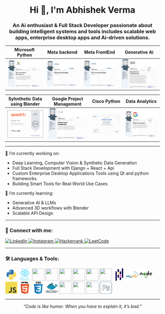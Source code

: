 <h1 align="center">Hi 👋, I'm Abhishek Verma</h1>
<h3 align="center">An Ai enthusiast & Full Stack Developer passionate about building intelligent systems and tools includes scalable web apps, enterprise desktop apps and Ai-driven solutions.</h3>

| Microsoft Python | Meta backend | Meta FrontEnd | Generative Ai 
|-----------|-----------|-----------|-----------|
| ![My Image](./microsoft_python.jpg) | ![My Image](./meta_backend.jpg) | ![My Image](./meta_frontend.jpg) | ![My Image](./gen_ai.jpg) |

 Syhnthetic Data using Blender | Google Project Management | Cisco Python | Data Analytics |
|------------|-----------|-----------|-----------|
| ![My Image](./blender_3d.jpg) | ![My Image](./project_management.jpg) | ![My Image](./cisco_python.jpg)  | ![My Image](./data_analytics.jpg) |




---

🔭 I’m currently working on:
- Deep Learning, Computer Vision & Synthetic Data Generation
- Full Stack Development with Django + React + Api
- Custom Enterprise Desktop Applications Tools using Qt and python frameworks
- Building Smart Tools for Real-World Use Cases

🌱 I’m currently learning:
- Generative AI & LLMs
- Advanced 3D workflows with Blender
- Scalable API Design

---

### 🤝 Connect with me:
<p align="left">
  <a href="https://linkedin.com/in/abhishek-verma-11729123a" target="_blank">
    <img src="https://raw.githubusercontent.com/rahuldkjain/github-profile-readme-generator/master/src/images/icons/Social/linked-in-alt.svg" alt="LinkedIn" height="30" width="40"/>
  </a>
  <a href="https://instagram.com/abhiiverma007" target="_blank">
    <img src="https://raw.githubusercontent.com/rahuldkjain/github-profile-readme-generator/master/src/images/icons/Social/instagram.svg" alt="Instagram" height="30" width="40"/>
  </a>
  <a href="https://www.hackerrank.com/abhiiverma007" target="_blank">
    <img src="https://raw.githubusercontent.com/rahuldkjain/github-profile-readme-generator/master/src/images/icons/Social/hackerrank.svg" alt="Hackerrank" height="30" width="40"/>
  </a>
  <a href="https://www.leetcode.com/abhiiverma007" target="_blank">
    <img src="https://raw.githubusercontent.com/rahuldkjain/github-profile-readme-generator/master/src/images/icons/Social/leet-code.svg" alt="LeetCode" height="30" width="40"/>
  </a>
</p>

---

### 🛠️ Languages & Tools:

<p align="left">
  <a href="https://www.python.org"><img src="https://raw.githubusercontent.com/devicons/devicon/master/icons/python/python-original.svg" width="40" height="40"/></a>
  <a href="https://reactjs.org/"><img src="https://raw.githubusercontent.com/devicons/devicon/master/icons/react/react-original-wordmark.svg" width="40" height="40"/></a>
  <a href="https://www.djangoproject.com/"><img src="https://cdn.worldvectorlogo.com/logos/django.svg" width="40" height="40"/></a>
  <a href="https://tailwindcss.com/"><img src="https://www.vectorlogo.zone/logos/tailwindcss/tailwindcss-icon.svg" width="40" height="40"/></a>
  <a href="https://www.qt.io/"><img src="https://upload.wikimedia.org/wikipedia/commons/0/0b/Qt_logo_2016.svg" width="40" height="40"/></a>
  <a href="https://www.tensorflow.org/"><img src="https://www.vectorlogo.zone/logos/tensorflow/tensorflow-icon.svg" width="40" height="40"/></a>
  <a href="https://pytorch.org/"><img src="https://www.vectorlogo.zone/logos/pytorch/pytorch-icon.svg" width="40" height="40"/></a>
  <a href="https://opencv.org/"><img src="https://www.vectorlogo.zone/logos/opencv/opencv-icon.svg" width="40" height="40"/></a>
  <a href="https://pandas.pydata.org/"><img src="https://raw.githubusercontent.com/devicons/devicon/master/icons/pandas/pandas-original.svg" width="40" height="40"/></a>
  <a href="https://www.mysql.com/"><img src="https://raw.githubusercontent.com/devicons/devicon/master/icons/mysql/mysql-original-wordmark.svg" width="40" height="40"/></a>
  <a href="https://nodejs.org/"><img src="https://raw.githubusercontent.com/devicons/devicon/master/icons/nodejs/nodejs-original-wordmark.svg" width="40" height="40"/></a>
  <a href="https://developer.mozilla.org/en-US/docs/Web/JavaScript"><img src="https://raw.githubusercontent.com/devicons/devicon/master/icons/javascript/javascript-original.svg" width="40" height="40"/></a>
  <a href="https://www.w3.org/html/"><img src="https://raw.githubusercontent.com/devicons/devicon/master/icons/html5/html5-original-wordmark.svg" width="40" height="40"/></a>
  <a href="https://www.w3schools.com/css/"><img src="https://raw.githubusercontent.com/devicons/devicon/master/icons/css3/css3-original-wordmark.svg" width="40" height="40"/></a>
  <a href="https://www.docker.com/"><img src="https://raw.githubusercontent.com/devicons/devicon/master/icons/docker/docker-original-wordmark.svg" width="40" height="40"/></a>
  <a href="https://git-scm.com/"><img src="https://www.vectorlogo.zone/logos/git-scm/git-scm-icon.svg" width="40" height="40"/></a>
  <a href="https://figma.com/"><img src="https://www.vectorlogo.zone/logos/figma/figma-icon.svg" width="40" height="40"/></a>
  <a href="https://www.blender.org/"><img src="https://download.blender.org/branding/community/blender_community_badge_white.svg" width="40" height="40"/></a>
  <a href="https://www.photoshop.com/"><img src="https://raw.githubusercontent.com/devicons/devicon/master/icons/photoshop/photoshop-line.svg" width="40" height="40"/></a>
</p>

---

<p align="center">
  <em>“Code is like humor. When you have to explain it, it’s bad.”</em>
</p>
